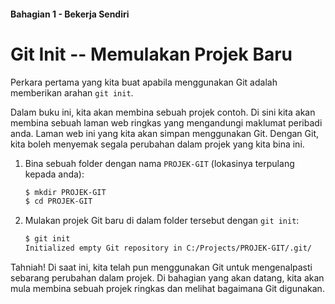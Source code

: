 #### Bahagian 1 - Bekerja Sendiri

# Git Init -- Memulakan Projek Baru

Perkara pertama yang kita buat apabila menggunakan Git adalah memberikan arahan ```git init```.

Dalam buku ini, kita akan membina sebuah projek contoh. Di sini kita akan membina sebuah laman web ringkas yang mengandungi maklumat peribadi anda. Laman web ini yang kita akan simpan menggunakan Git. Dengan Git, kita boleh menyemak segala perubahan dalam projek yang kita bina ini.

1. Bina sebuah folder dengan nama `PROJEK-GIT` (lokasinya terpulang kepada anda):

    ```sh
    $ mkdir PROJEK-GIT
    $ cd PROJEK-GIT
    ```

2. Mulakan projek Git baru di dalam folder tersebut dengan `git init`:

    ```sh
    $ git init
    Initialized empty Git repository in C:/Projects/PROJEK-GIT/.git/
    ```

Tahniah! Di saat ini, kita telah pun menggunakan Git untuk mengenalpasti sebarang perubahan dalam projek. Di bahagian yang akan datang, kita akan mula membina sebuah projek ringkas dan melihat bagaimana Git digunakan.
